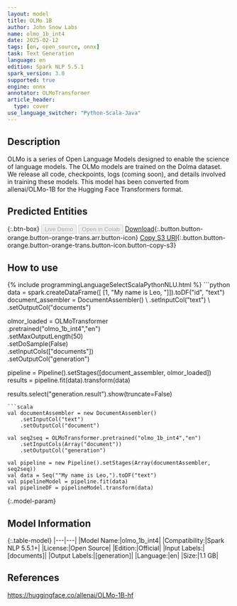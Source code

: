```yaml
---
layout: model
title: OLMo 1B
author: John Snow Labs
name: olmo_1b_int4
date: 2025-02-12
tags: [en, open_source, onnx]
task: Text Generation
language: en
edition: Spark NLP 5.5.1
spark_version: 3.0
supported: true
engine: onnx
annotator: OLMoTransformer
article_header:
  type: cover
use_language_switcher: "Python-Scala-Java"
---
```


## Description

OLMo is a series of Open Language Models designed to enable the science of language models. The OLMo models are trained on the Dolma dataset. We release all code, checkpoints, logs (coming soon), and details involved in training these models. This model has been converted from allenai/OLMo-1B for the Hugging Face Transformers format.

## Predicted Entities



{:.btn-box}
<button class="button button-orange" disabled>Live Demo</button>
<button class="button button-orange" disabled>Open in Colab</button>
[Download](https://s3.amazonaws.com/auxdata.johnsnowlabs.com/public/models/olmo_1b_int4_en_5.5.1_3.0_1739362135440.zip){:.button.button-orange.button-orange-trans.arr.button-icon}
[Copy S3 URI](s3://auxdata.johnsnowlabs.com/public/models/olmo_1b_int4_en_5.5.1_3.0_1739362135440.zip){:.button.button-orange.button-orange-trans.button-icon.button-copy-s3}

## How to use



<div class="tabs-box" markdown="1">
{% include programmingLanguageSelectScalaPythonNLU.html %}
```python
data = spark.createDataFrame([
            [1, "My name is Leo, "]]).toDF("id", "text")
document_assembler = DocumentAssembler() \
    .setInputCol("text") \
    .setOutputCol("documents")

olmor_loaded = OLMoTransformer \
    .pretrained("olmo_1b_int4","en") \
    .setMaxOutputLength(50) \
    .setDoSample(False) \
    .setInputCols(["documents"]) \
    .setOutputCol("generation")

pipeline = Pipeline().setStages([document_assembler, olmor_loaded])
results = pipeline.fit(data).transform(data)

results.select("generation.result").show(truncate=False)
```
```scala
val documentAssembler = new DocumentAssembler() 
    .setInputCol("text") 
    .setOutputCol("document")

val seq2seq = OLMoTransformer.pretrained("olmo_1b_int4","en") 
    .setInputCols(Array("document")) 
    .setOutputCol("generation")

val pipeline = new Pipeline().setStages(Array(documentAssembler, seq2seq))
val data = Seq(""My name is Leo,").toDF("text")
val pipelineModel = pipeline.fit(data)
val pipelineDF = pipelineModel.transform(data)
```
</div>

{:.model-param}
## Model Information

{:.table-model}
|---|---|
|Model Name:|olmo_1b_int4|
|Compatibility:|Spark NLP 5.5.1+|
|License:|Open Source|
|Edition:|Official|
|Input Labels:|[documents]|
|Output Labels:|[generation]|
|Language:|en|
|Size:|1.1 GB|

## References

https://huggingface.co/allenai/OLMo-1B-hf